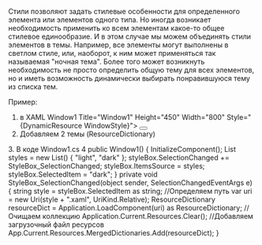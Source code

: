 Стили позволяют задать стилевые особенности для определенного элемента или элементов одного типа. Но иногда возникает необходимость применить ко всем элементам какое-то общее стилевое единообразие. И в этом случае мы можем объединять стили элементов в темы. Например, все элементы могут выполнены в светлом стиле, или, наоборот, к ним может применяться так называемая "ночная тема". Более того может возникнуть необходимость не просто определить общую тему для всех элементов, но и иметь возможность динамически выбирать понравившуюся тему из списка тем. 

Пример: 
1. в XAML Window1
  Title="Window1" Height="450" Width="800" Style="{DynamicResource WindowStyle}">
    <Grid>
        <StackPanel VerticalAlignment="Center" HorizontalAlignment="Center">
            <ComboBox x:Name="styleBox" />
            <Button Content="Hello WPF" Style="{DynamicResource ButtonStyle}"/>
            <TextBlock Text="Windows Presentation Foundation" Style="{DynamicResource TextBlockStyle}" />
        </StackPanel>
    </Grid>
2.	Добавляем 2 темы (ResourceDictionary)
	<ResourceDictionary xmlns="http://schemas.microsoft.com/winfx/2006/xaml/presentation"
                    xmlns:x="http://schemas.microsoft.com/winfx/2006/xaml"
                    xmlns:local="clr-namespace:WPFSmth">
    <Style x:Key="TextBlockStyle" TargetType="TextBlock">
        <Setter Property="Background" Value="White"/>
        <Setter Property="Foreground" Value="Gray"/>
    </Style>
    <Style x:Key="WindowStyle" TargetType="Window">
        <Setter Property="Background" Value="White"/>
    </Style>
    <Style x:Key="ButtonStyle" TargetType="Button">
        <Setter Property="Background" Value="White"/>
        <Setter Property="Foreground" Value="Gray"/>
        <Setter Property="BorderBrush" Value="Gray"/>
    </Style>
</ResourceDictionary>
3. В коде Window1.cs
4         public Window1()
        {
            InitializeComponent();
            List<string> styles = new List<string>() { "light", "dark" };
            styleBox.SelectionChanged += StyleBox_SelectionChanged;
            styleBox.ItemsSource = styles;
            styleBox.SelectedItem = "dark";
        }
        private void StyleBox_SelectionChanged(object sender, SelectionChangedEventArgs e)
        {
            string style = styleBox.SelectedItem as string;
	 //Определяем путь
            var uri = new Uri(style + ".xaml", UriKind.Relative);
            ResourceDictionary resourceDict = Application.LoadComponent(uri) as ResourceDictionary;
	//Очищаем коллекцию
            Application.Current.Resources.Clear();
	//Добавляем загрузочный файл ресурсов
            App.Current.Resources.MergedDictionaries.Add(resourceDict);
        }
		